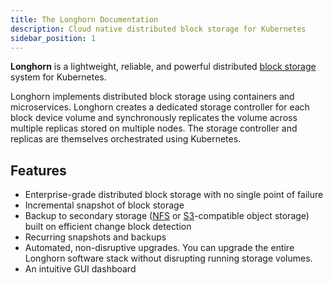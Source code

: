 ```yaml
---
title: The Longhorn Documentation
description: Cloud native distributed block storage for Kubernetes
sidebar_position: 1
---
```


**Longhorn** is a lightweight, reliable, and powerful distributed [block storage](https://cloudacademy.com/blog/object-storage-block-storage/) system for Kubernetes.

Longhorn implements distributed block storage using containers and microservices. Longhorn creates a dedicated storage controller for each block device volume and synchronously replicates the volume across multiple replicas stored on multiple nodes. The storage controller and replicas are themselves orchestrated using Kubernetes.

## Features

* Enterprise-grade distributed block storage with no single point of failure
* Incremental snapshot of block storage
* Backup to secondary storage ([NFS](https://www.extrahop.com/resources/protocols/nfs/) or [S3](https://aws.amazon.com/s3/)-compatible object storage) built on efficient change block detection
* Recurring snapshots and backups
* Automated, non-disruptive upgrades. You can upgrade the entire Longhorn software stack without disrupting running storage volumes.
* An intuitive GUI dashboard